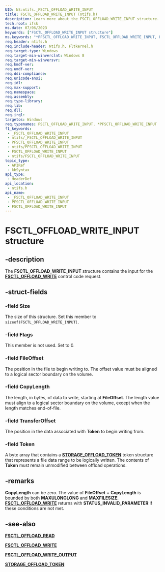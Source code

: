 ```yaml
---
UID: NS:ntifs._FSCTL_OFFLOAD_WRITE_INPUT
title: FSCTL_OFFLOAD_WRITE_INPUT (ntifs.h)
description: Learn more about the FSCTL_OFFLOAD_WRITE_INPUT structure.
tech.root: ifsk
ms.date: 07/06/2023
keywords: ["FSCTL_OFFLOAD_WRITE_INPUT structure"]
ms.keywords: "*PFSCTL_OFFLOAD_WRITE_INPUT, FSCTL_OFFLOAD_WRITE_INPUT, FSCTL_OFFLOAD_WRITE_INPUT structure [Installable File System Drivers], PFSCTL_OFFLOAD_WRITE_INPUT, PFSCTL_OFFLOAD_WRITE_INPUT structure pointer [Installable File System Drivers], _FSCTL_OFFLOAD_WRITE_INPUT, ifsk.fsctl_offload_write_input, ntifs/FSCTL_OFFLOAD_WRITE_INPUT, ntifs/PFSCTL_OFFLOAD_WRITE_INPUT"
req.header: ntifs.h
req.include-header: Ntifs.h, Fltkernel.h
req.target-type: Windows
req.target-min-winverclnt: Windows 8
req.target-min-winversvr: 
req.kmdf-ver: 
req.umdf-ver: 
req.ddi-compliance: 
req.unicode-ansi: 
req.idl: 
req.max-support: 
req.namespace: 
req.assembly: 
req.type-library: 
req.lib: 
req.dll: 
req.irql: 
targetos: Windows
req.typenames: FSCTL_OFFLOAD_WRITE_INPUT, *PFSCTL_OFFLOAD_WRITE_INPUT
f1_keywords:
 - _FSCTL_OFFLOAD_WRITE_INPUT
 - ntifs/_FSCTL_OFFLOAD_WRITE_INPUT
 - PFSCTL_OFFLOAD_WRITE_INPUT
 - ntifs/PFSCTL_OFFLOAD_WRITE_INPUT
 - FSCTL_OFFLOAD_WRITE_INPUT
 - ntifs/FSCTL_OFFLOAD_WRITE_INPUT
topic_type:
 - APIRef
 - kbSyntax
api_type:
 - HeaderDef
api_location:
 - ntifs.h
api_name:
 - _FSCTL_OFFLOAD_WRITE_INPUT
 - PFSCTL_OFFLOAD_WRITE_INPUT
 - FSCTL_OFFLOAD_WRITE_INPUT
---
```


# FSCTL_OFFLOAD_WRITE_INPUT structure

## -description

The **FSCTL_OFFLOAD_WRITE_INPUT** structure contains the input for the [**FSCTL_OFFLOAD_WRITE**](/windows-hardware/drivers/ifs/fsctl-offload-write) control code request.

## -struct-fields

### -field Size

The size of this structure. Set this member to ```sizeof(FSCTL_OFFLOAD_WRITE_INPUT)```.

### -field Flags

 This member is not used. Set to 0.

### -field FileOffset

 The position in the file to begin writing to. The offset value must be aligned to a logical sector boundary on the volume.

### -field CopyLength

 The length, in bytes, of data to write, starting at **FileOffset**. The length  value must align to a logical sector boundary on the volume, except when the length matches end-of-file.

### -field TransferOffset

 The position in the data associated with **Token** to begin writing from.

### -field Token

A byte array that contains a [**STORAGE_OFFLOAD_TOKEN**](../ntddstor/ns-ntddstor-_storage_offload_token.md) token structure that represents a file data range to be logically written. The contents of **Token**  must remain unmodified between offload operations.

## -remarks

**CopyLength** can be zero. The value of **FileOffset** + **CopyLength** is bounded by both **MAXULONGLONG** and **MAXFILESIZE**. [**FSCTL_OFFLOAD_WRITE**](/windows-hardware/drivers/ifs/fsctl-offload-write) returns with **STATUS_INVALID_PARAMETER** if these conditions are not met.

## -see-also

[**FSCTL_OFFLOAD_READ**](/windows-hardware/drivers/ifs/fsctl-offload-read)

[**FSCTL_OFFLOAD_WRITE**](/windows-hardware/drivers/ifs/fsctl-offload-write)

[**FSCTL_OFFLOAD_WRITE_OUTPUT**](ns-ntifs-_fsctl_offload_write_output.md)

[**STORAGE_OFFLOAD_TOKEN**](../ntddstor/ns-ntddstor-_storage_offload_token.md)
